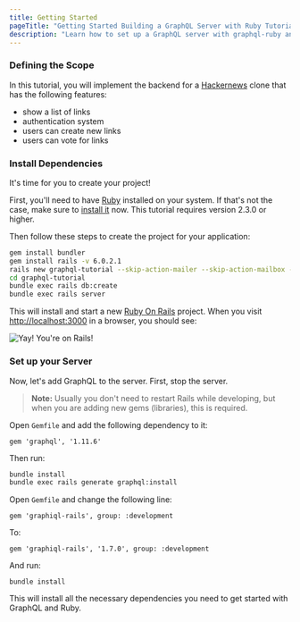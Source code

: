 ```yaml
---
title: Getting Started
pageTitle: "Getting Started Building a GraphQL Server with Ruby Tutorial"
description: "Learn how to set up a GraphQL server with graphql-ruby and best practices for defining the GraphQL schema."
---
```


### Defining the Scope

In this tutorial, you will implement the backend for a [Hackernews](https://news.ycombinator.com/) clone that has the following features:

* show a list of links
* authentication system
* users can create new links
* users can vote for links

### Install Dependencies

It's time for you to create your project!

First, you'll need to have [Ruby](https://www.ruby-lang.org) installed on your system. If that's not the case, make sure to [install it](https://www.ruby-lang.org/en/documentation/installation/) now. This tutorial requires version 2.3.0 or higher.

<Instruction>

Then follow these steps to create the project for your application:

```bash
gem install bundler
gem install rails -v 6.0.2.1
rails new graphql-tutorial --skip-action-mailer --skip-action-mailbox --skip-action-text --skip-active-storage --skip-action-cable --skip-javascript --skip-system-test --skip-webpack-install
cd graphql-tutorial
bundle exec rails db:create
bundle exec rails server
```

</Instruction>

This will install and start a new [Ruby On Rails](http://rubyonrails.org/) project. When you visit [http://localhost:3000](http://localhost:3000/) in a browser, you should see:

![Yay! You're on Rails!](http://i.imgur.com/RLFWuiq.jpg)

### Set up your Server

Now, let's add GraphQL to the server. First, stop the server.

> **Note:** Usually you don't need to restart Rails while developing, but when you are adding new gems (libraries), this is required.

<Instruction>

Open `Gemfile` and add the following dependency to it:

```ruby(path=".../graphql-ruby/Gemfile")
gem 'graphql', '1.11.6'
```

</Instruction>

<Instruction>

Then run:

```bash
bundle install
bundle exec rails generate graphql:install
```

</Instruction>

<Instruction>

Open `Gemfile` and change the following line:

```ruby(path=".../graphql-ruby/Gemfile")
gem 'graphiql-rails', group: :development
```

To:

```ruby(path=".../graphql-ruby/Gemfile")
gem 'graphiql-rails', '1.7.0', group: :development
```

And run:

```
bundle install
```

</Instruction>

This will install all the necessary dependencies you need to get started with GraphQL and Ruby.
